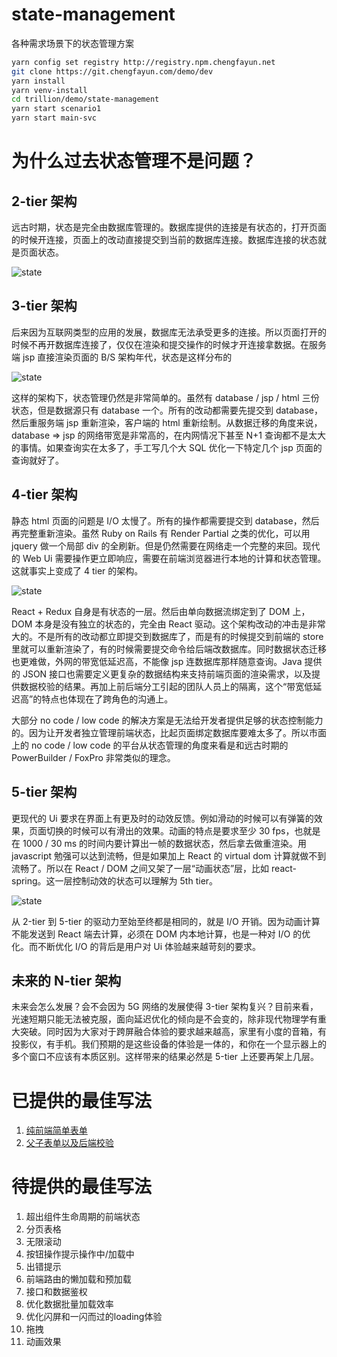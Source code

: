 # state-management

各种需求场景下的状态管理方案

```sh
yarn config set registry http://registry.npm.chengfayun.net
git clone https://git.chengfayun.com/demo/dev
yarn install
yarn venv-install
cd trillion/demo/state-management
yarn start scenario1
yarn start main-svc
```

# 为什么过去状态管理不是问题？

## 2-tier 架构

远古时期，状态是完全由数据库管理的。数据库提供的连接是有状态的，打开页面的时候开连接，页面上的改动直接提交到当前的数据库连接。数据库连接的状态就是页面状态。

![state](./README/2-tier.drawio.svg)

## 3-tier 架构

后来因为互联网类型的应用的发展，数据库无法承受更多的连接。所以页面打开的时候不再开数据库连接了，仅仅在渲染和提交操作的时候才开连接拿数据。在服务端 jsp 直接渲染页面的 B/S 架构年代，状态是这样分布的

![state](./README/3-tier.drawio.svg)

这样的架构下，状态管理仍然是非常简单的。虽然有 database / jsp / html 三份状态，但是数据源只有 database 一个。所有的改动都需要先提交到 database，然后重服务端 jsp 重新渲染，客户端的 html 重新绘制。从数据迁移的角度来说，database => jsp 的网络带宽是非常高的，在内网情况下甚至 N+1 查询都不是太大的事情。如果查询实在太多了，手工写几个大 SQL 优化一下特定几个 jsp 页面的查询就好了。

## 4-tier 架构

静态 html 页面的问题是 I/O 太慢了。所有的操作都需要提交到 database，然后再完整重新渲染。虽然 Ruby on Rails 有 Render Partial 之类的优化，可以用 jquery 做一个局部 div 的全刷新。但是仍然需要在网络走一个完整的来回。现代的 Web Ui 需要操作更立即响应，需要在前端浏览器进行本地的计算和状态管理。这就事实上变成了 4 tier 的架构。

![state](./README/4-tier.drawio.svg)

React + Redux 自身是有状态的一层。然后由单向数据流绑定到了 DOM 上，DOM 本身是没有独立的状态的，完全由 React 驱动。这个架构改动的冲击是非常大的。不是所有的改动都立即提交到数据库了，而是有的时候提交到前端的 store 里就可以重新渲染了，有的时候需要提交命令给后端改数据库。同时数据状态迁移也更难做，外网的带宽低延迟高，不能像 jsp 连数据库那样随意查询。Java 提供的 JSON 接口也需要定义更复杂的数据结构来支持前端页面的渲染需求，以及提供数据校验的结果。再加上前后端分工引起的团队人员上的隔离，这个“带宽低延迟高”的特点也体现在了跨角色的沟通上。

大部分 no code / low code 的解决方案是无法给开发者提供足够的状态控制能力的。因为让开发者独立管理前端状态，比起页面绑定数据库要难太多了。所以市面上的 no code / low code 的平台从状态管理的角度来看是和远古时期的 PowerBuilder / FoxPro 非常类似的理念。

## 5-tier 架构

更现代的 Ui 要求在界面上有更及时的动效反馈。例如滑动的时候可以有弹簧的效果，页面切换的时候可以有滑出的效果。动画的特点是要求至少 30 fps，也就是在 1000 / 30 ms 的时间内要计算出一帧的数据状态，然后拿去做重渲染。用 javascript 勉强可以达到流畅，但是如果加上 React 的 virtual dom 计算就做不到流畅了。所以在 React / DOM 之间又架了一层“动画状态”层，比如 react-spring。这一层控制动效的状态可以理解为 5th tier。

![state](./README/5-tier.drawio.svg)

从 2-tier 到 5-tier 的驱动力至始至终都是相同的，就是 I/O 开销。因为动画计算不能发送到 React 端去计算，必须在 DOM 内本地计算，也是一种对 I/O 的优化。而不断优化 I/O 的背后是用户对 Ui 体验越来越苛刻的要求。

## 未来的 N-tier 架构

未来会怎么发展？会不会因为 5G 网络的发展使得 3-tier 架构复兴？目前来看，光速短期只能无法被克服，面向延迟优化的倾向是不会变的，除非现代物理学有重大突破。同时因为大家对于跨屏融合体验的要求越来越高，家里有小度的音箱，有投影仪，有手机。我们预期的是这些设备的体验是一体的，和你在一个显示器上的多个窗口不应该有本质区别。这样带来的结果必然是 5-tier 上还要再架上几层。

# 已提供的最佳写法

1. [纯前端简单表单](src/Scenario1)
1. [父子表单以及后端校验](src/Scenario2)

# 待提供的最佳写法

1. 超出组件生命周期的前端状态
1. 分页表格
1. 无限滚动
1. 按钮操作提示操作中/加载中
1. 出错提示
1. 前端路由的懒加载和预加载
1. 接口和数据鉴权
1. 优化数据批量加载效率
1. 优化闪屏和一闪而过的loading体验
1. 拖拽
1. 动画效果
